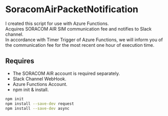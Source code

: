 # SoracomAirPacketNotification

I created this script for use with Azure Functions.  
Acquires SORACOM AIR SIM communication fee and notifies to Slack channel.  
In accordance with Timer Trigger of Azure Functions, we will inform you of the communication fee for the most recent one hour of execution time.  

## Requires
- The SORACOM AIR account is required separately.
- Slack Channel WebHook.
- Azure Functions Account.
- npm init & install.
```bash
npm init
npm install --save-dev request
npm install --save-dev async
```
